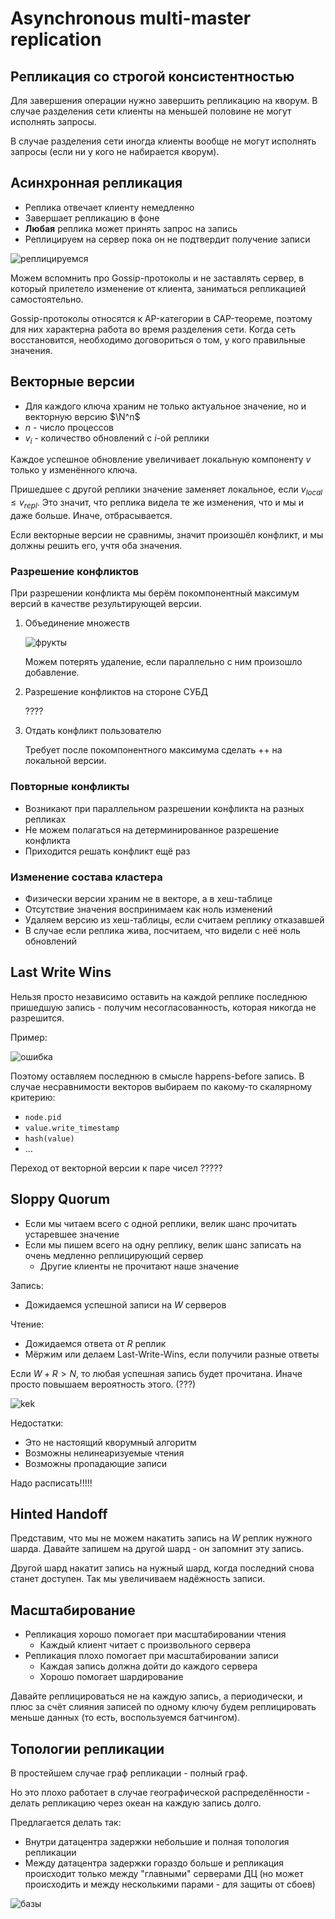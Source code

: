 # Asynchronous multi-master replication

## Репликация со строгой консистентностью

Для завершения операции нужно завершить репликацию на кворум. В случае разделения сети клиенты на меньшей половине не могут исполнять запросы.

В случае разделения сети иногда клиенты вообще не
могут исполнять запросы (если ни у кого не набирается кворум).

## Асинхронная репликация

- Реплика отвечает клиенту немедленно
- Завершает репликацию в фоне
- **Любая** реплика может принять запрос на запись
- Реплицируем на сервер пока он не подтвердит получение записи

![реплицируемся](../src/img29.png)

Можем вспомнить про Gossip-протоколы и не заставлять сервер, в который прилетело изменение от клиента, заниматься репликацией самостоятельно.

Gossip-протоколы относятся к AP-категории в CAP-теореме, поэтому для них характерна работа во время разделения сети. Когда сеть восстановится, необходимо договориться о том, у кого правильные значения.

## Векторные версии

- Для каждого ключа храним не только актуальное значение, но и векторную версию $\N^n$
- $n$ - число процессов
- $v_i$ - количество обновлений с $i$-ой реплики

Каждое успешное обновление увеличивает локальную компоненту $v$ только у изменённого ключа.

Пришедшее с другой реплики значение заменяет локальное, если $v_{local} \le v_{repl}$. Это значит, что реплика видела те же изменения, что и мы и даже больше. Иначе, отбрасывается.

Если векторные версии не сравнимы, значит произошёл конфликт, и мы должны решить его, учтя оба значения.

### Разрешение конфликтов

При разрешении конфликта мы берём покомпонентный максимум версий в качестве результирующей версии.

1. Объединение множеств

    ![фрукты](../src/img30.png)

    Можем потерять удаление, если параллельно с ним произошло добавление.
2. Разрешение конфликтов на стороне СУБД

    ????
3. Отдать конфликт пользователю

    Требует после покомпонентного максимума сделать ++ на локальной версии.

### Повторные конфликты

- Возникают при параллельном разрешении конфликта на разных репликах
- Не можем полагаться на детерминированное разрешение конфликта
- Приходится решать конфликт ещё раз

### Изменение состава кластера

- Физически версии храним не в векторе, а в хеш-таблице
- Отсутствие значения воспринимаем как ноль изменений
- Удаляем версию из хеш-таблицы, если считаем реплику отказавшей
- В случае если реплика жива, посчитаем, что видели с неё ноль обновлений

## Last Write Wins

Нельзя просто независимо оставить на каждой реплике последнюю пришедшую запись - получим несогласованность, которая никогда не разрешится.

Пример:

![ошибка](../src/img31.png)

Поэтому оставляем последнюю в смысле happens-before запись. В случае несравнимости векторов выбираем по какому-то скалярному критерию:

- `node.pid`
- `value.write_timestamp`
- `hash(value)`
- ...

Переход от векторной версии к паре чисел ?????

## Sloppy Quorum

- Если мы читаем всего с одной реплики, велик шанс прочитать устаревшее значение
- Если мы пишем всего на одну реплику, велик шанс записать на очень медленно реплицирующий сервер
  - Другие клиенты не прочитают наше значение

Запись:

- Дожидаемся успешной записи на $W$ серверов

Чтение:

- Дожидаемся ответа от $R$ реплик
- Мёржим или делаем Last-Write-Wins, если получили разные ответы

Если $W + R > N$, то любая успешная запись будет прочитана. Иначе просто повышаем вероятность этого. (???)

![kek](../src/img32.png)

Недостатки:

- Это не настоящий кворумный алгоритм
- Возможны нелинеаризуемые чтения
- Возможны пропадающие записи

Надо расписать!!!!!

## Hinted Handoff

Представим, что мы не можем накатить запись на $W$ реплик нужного шарда. Давайте запишем на другой шард - он запомнит эту запись.

Другой шард накатит запись на нужный шард, когда последний снова станет доступен. Так мы увеличиваем надёжность записи.

## Масштабирование

- Репликация хорошо помогает при масштабировании чтения
  - Каждый клиент читает с произвольного сервера
- Репликация плохо помогает при масштабировании записи
  - Каждая запись должна дойти до каждого сервера
  - Хорошо помогает шардирование

Давайте реплицироваться не на каждую запись, а периодически, и плюс за счёт слияния записей по одному ключу будем реплицировать меньше данных (то есть, воспользуемся батчингом).

## Топологии репликации

В простейшем случае граф репликации - полный граф.

Но это плохо работает в случае географической распределённости - делать репликацию через океан на каждую запись долго.

Предлагается делать так:

- Внутри датацентра задержки небольшие и полная топология репликации
- Между датацентра задержки гораздо больше и репликация происходит только между "главными" серверами ДЦ (но может происходить и между несколькими парами - для защиты от сбоев)

![базы](../src/img33.png)
